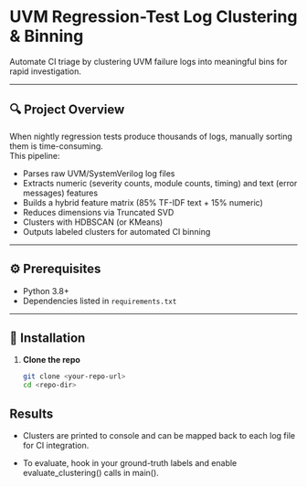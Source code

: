 # UVM Regression-Test Log Clustering & Binning

Automate CI triage by clustering UVM failure logs into meaningful bins for rapid investigation.

---

## 🔍 Project Overview

When nightly regression tests produce thousands of logs, manually sorting them is time-consuming.  
This pipeline:

- Parses raw UVM/SystemVerilog log files  
- Extracts numeric (severity counts, module counts, timing) and text (error messages) features  
- Builds a hybrid feature matrix (85% TF-IDF text + 15% numeric)  
- Reduces dimensions via Truncated SVD  
- Clusters with HDBSCAN (or KMeans)  
- Outputs labeled clusters for automated CI binning  

---

## ⚙️ Prerequisites

- Python 3.8+  
- Dependencies listed in `requirements.txt`

---

## 🚀 Installation

1. **Clone the repo**  
   ```bash
   git clone <your-repo-url>
   cd <repo-dir>

## Results
- Clusters are printed to console and can be mapped back to each log file for CI integration.

- To evaluate, hook in your ground-truth labels and enable evaluate_clustering() calls in main().